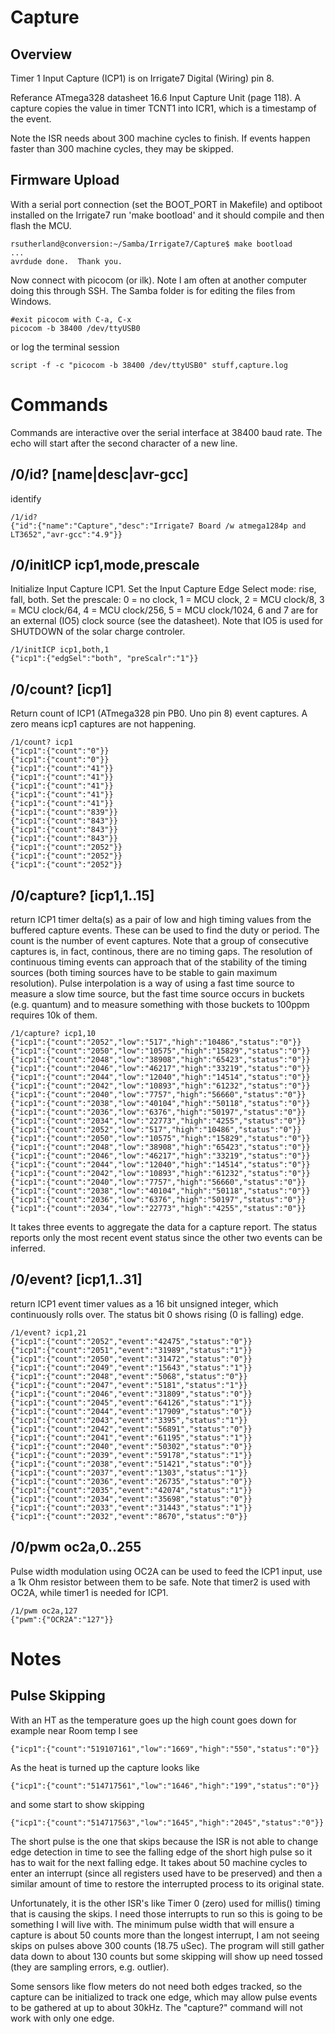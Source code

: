 # Capture 

## Overview

Timer 1 Input Capture (ICP1) is on Irrigate7 Digital (Wiring) pin 8. 

Referance ATmega328 datasheet 16.6 Input Capture Unit (page 118). A capture copies the value in timer TCNT1 into ICR1, which is a timestamp of the event.

Note the ISR needs about 300 machine cycles to finish. If events happen faster than 300 machine cycles, they may be skipped.

## Firmware Upload

With a serial port connection (set the BOOT_PORT in Makefile) and optiboot installed on the Irrigate7 run 'make bootload' and it should compile and then flash the MCU.

``` 
rsutherland@conversion:~/Samba/Irrigate7/Capture$ make bootload
...
avrdude done.  Thank you.
``` 

Now connect with picocom (or ilk). Note I am often at another computer doing this through SSH. The Samba folder is for editing the files from Windows.

``` 
#exit picocom with C-a, C-x
picocom -b 38400 /dev/ttyUSB0
``` 

or log the terminal session

``` 
script -f -c "picocom -b 38400 /dev/ttyUSB0" stuff,capture.log
``` 


# Commands

Commands are interactive over the serial interface at 38400 baud rate. The echo will start after the second character of a new line. 

## /0/id? [name|desc|avr-gcc]

identify 

``` 
/1/id?
{"id":{"name":"Capture","desc":"Irrigate7 Board /w atmega1284p and LT3652","avr-gcc":"4.9"}}
```

## /0/initICP icp1,mode,prescale

Initialize Input Capture ICP1. Set the Input Capture Edge Select mode: rise, fall, both. Set the prescale: 0 = no clock, 1 = MCU clock, 2 = MCU clock/8, 3 = MCU clock/64, 4 = MCU clock/256, 5 = MCU clock/1024, 6 and 7 are for an external (IO5) clock source (see the datasheet). Note that IO5 is used for SHUTDOWN of the solar charge controler.

``` 
/1/initICP icp1,both,1
{"icp1":{"edgSel":"both", "preScalr":"1"}}
```

## /0/count? [icp1]

Return count of ICP1 (ATmega328 pin PB0. Uno pin 8) event captures. A zero means icp1 captures are not happening.

``` 
/1/count? icp1
{"icp1":{"count":"0"}}
{"icp1":{"count":"0"}}
{"icp1":{"count":"41"}}
{"icp1":{"count":"41"}}
{"icp1":{"count":"41"}}
{"icp1":{"count":"41"}}
{"icp1":{"count":"41"}}
{"icp1":{"count":"839"}}
{"icp1":{"count":"843"}}
{"icp1":{"count":"843"}}
{"icp1":{"count":"843"}}
{"icp1":{"count":"2052"}}
{"icp1":{"count":"2052"}}
{"icp1":{"count":"2052"}}
```

## /0/capture? [icp1,1..15] 

return ICP1 timer delta(s) as a pair of low and high timing values from the buffered capture events. These can be used to find the duty or period. The count is the number of event captures. Note that a group of consecutive captures is, in fact, continous, there are no timing gaps. The resolution of continuous timing events can approach that of the stability of the timing sources (both timing sources have to be stable to gain maximum resolution). Pulse interpolation is a way of using a fast time source to measure a slow time source, but the fast time source occurs in buckets (e.g. quantum) and to measure something with those buckets to 100ppm requires 10k of them. 

``` 
/1/capture? icp1,10
{"icp1":{"count":"2052","low":"517","high":"10486","status":"0"}}
{"icp1":{"count":"2050","low":"10575","high":"15829","status":"0"}}
{"icp1":{"count":"2048","low":"38908","high":"65423","status":"0"}}
{"icp1":{"count":"2046","low":"46217","high":"33219","status":"0"}}
{"icp1":{"count":"2044","low":"12040","high":"14514","status":"0"}}
{"icp1":{"count":"2042","low":"10893","high":"61232","status":"0"}}
{"icp1":{"count":"2040","low":"7757","high":"56660","status":"0"}}
{"icp1":{"count":"2038","low":"40104","high":"50118","status":"0"}}
{"icp1":{"count":"2036","low":"6376","high":"50197","status":"0"}}
{"icp1":{"count":"2034","low":"22773","high":"4255","status":"0"}}
{"icp1":{"count":"2052","low":"517","high":"10486","status":"0"}}
{"icp1":{"count":"2050","low":"10575","high":"15829","status":"0"}}
{"icp1":{"count":"2048","low":"38908","high":"65423","status":"0"}}
{"icp1":{"count":"2046","low":"46217","high":"33219","status":"0"}}
{"icp1":{"count":"2044","low":"12040","high":"14514","status":"0"}}
{"icp1":{"count":"2042","low":"10893","high":"61232","status":"0"}}
{"icp1":{"count":"2040","low":"7757","high":"56660","status":"0"}}
{"icp1":{"count":"2038","low":"40104","high":"50118","status":"0"}}
{"icp1":{"count":"2036","low":"6376","high":"50197","status":"0"}}
{"icp1":{"count":"2034","low":"22773","high":"4255","status":"0"}}
```

It takes three events to aggregate the data for a capture report. The status reports only the most recent event status since the other two events can be inferred. 

## /0/event? [icp1,1..31] 

return ICP1 event timer values as a 16 bit unsigned integer, which continuously rolls over. The status bit 0 shows rising (0 is falling) edge.

``` 
/1/event? icp1,21
{"icp1":{"count":"2052","event":"42475","status":"0"}}
{"icp1":{"count":"2051","event":"31989","status":"1"}}
{"icp1":{"count":"2050","event":"31472","status":"0"}}
{"icp1":{"count":"2049","event":"15643","status":"1"}}
{"icp1":{"count":"2048","event":"5068","status":"0"}}
{"icp1":{"count":"2047","event":"5181","status":"1"}}
{"icp1":{"count":"2046","event":"31809","status":"0"}}
{"icp1":{"count":"2045","event":"64126","status":"1"}}
{"icp1":{"count":"2044","event":"17909","status":"0"}}
{"icp1":{"count":"2043","event":"3395","status":"1"}}
{"icp1":{"count":"2042","event":"56891","status":"0"}}
{"icp1":{"count":"2041","event":"61195","status":"1"}}
{"icp1":{"count":"2040","event":"50302","status":"0"}}
{"icp1":{"count":"2039","event":"59178","status":"1"}}
{"icp1":{"count":"2038","event":"51421","status":"0"}}
{"icp1":{"count":"2037","event":"1303","status":"1"}}
{"icp1":{"count":"2036","event":"26735","status":"0"}}
{"icp1":{"count":"2035","event":"42074","status":"1"}}
{"icp1":{"count":"2034","event":"35698","status":"0"}}
{"icp1":{"count":"2033","event":"31443","status":"1"}}
{"icp1":{"count":"2032","event":"8670","status":"0"}}
```

## /0/pwm oc2a,0..255

Pulse width modulation using OC2A can be used to feed the ICP1 input, use a 1k Ohm resistor between them to be safe. Note that timer2 is used with OC2A, while timer1 is needed for ICP1. 

``` 
/1/pwm oc2a,127
{"pwm":{"OCR2A":"127"}}
``` 

# Notes

## Pulse Skipping

With an HT as the temperature goes up the high count goes down for example near Room temp I see 

``` 
{"icp1":{"count":"519107161","low":"1669","high":"550","status":"0"}}
``` 

As the heat is turned up the capture looks like 

``` 
{"icp1":{"count":"514717561","low":"1646","high":"199","status":"0"}}
``` 

and some start to show skipping

``` 
{"icp1":{"count":"514717563","low":"1645","high":"2045","status":"0"}}
``` 

The short pulse is the one that skips because the ISR is not able to change edge detection in time to see the falling edge of the short high pulse so it has to wait for the next falling edge. It takes about 50 machine cycles to enter an interrupt (since all registers used have to be preserved) and then a similar amount of time to restore the interrupted process to its original state. 

Unfortunately, it is the other ISR's like Timer 0 (zero) used for millis() timing that is causing the skips. I need those interrupts to run so this is going to be something I will live with. The minimum pulse width that will ensure a capture is about 50 counts more than the longest interrupt, I am not seeing skips on pulses above 300 counts (18.75 uSec). The program will still gather data down to about 130 counts but some skipping will show up need tossed (they are sampling errors, e.g. outlier). 

Some sensors like flow meters do not need both edges tracked, so the capture can be initialized to track one edge, which may allow pulse events to be gathered at up to about 30kHz. The "capture?" command will not work with only one edge.

